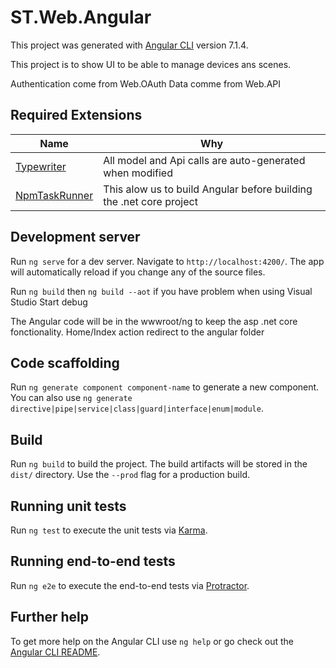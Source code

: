 # ST.Web.Angular

This project was generated with [Angular CLI](https://github.com/angular/angular-cli) version 7.1.4.

This project is to show UI to be able to manage devices ans scenes.

Authentication come from Web.OAuth
Data comme from Web.API

## Required Extensions
|Name| Why |
|--|--|
|[Typewriter](http://frhagn.github.io/Typewriter/)  | All model and Api calls are auto-generated when modified |
|[NpmTaskRunner](https://github.com/madskristensen/NpmTaskRunner) | This alow us to build Angular before building the .net core project|



## Development server

Run `ng serve` for a dev server. Navigate to `http://localhost:4200/`. The app will automatically reload if you change any of the source files.

Run `ng build` then `ng build --aot` if you have problem when using Visual Studio Start debug

The Angular code will be in the wwwroot/ng to keep the asp .net core fonctionality. Home/Index action redirect to the angular folder

## Code scaffolding

Run `ng generate component component-name` to generate a new component. You can also use `ng generate directive|pipe|service|class|guard|interface|enum|module`.

## Build

Run `ng build` to build the project. The build artifacts will be stored in the `dist/` directory. Use the `--prod` flag for a production build.

## Running unit tests

Run `ng test` to execute the unit tests via [Karma](https://karma-runner.github.io).

## Running end-to-end tests

Run `ng e2e` to execute the end-to-end tests via [Protractor](http://www.protractortest.org/).

## Further help

To get more help on the Angular CLI use `ng help` or go check out the [Angular CLI README](https://github.com/angular/angular-cli/blob/master/README.md).
